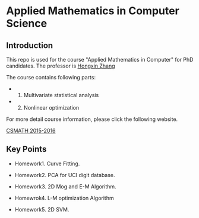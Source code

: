 # Applied Mathematics in Computer Science

## Introduction

This repo is used for the course "Applied Mathematics in Computer" for PhD 
candidates. The professor is [Hongxin Zhang](http://www.cad.zju.edu.cn/home/zhx/)

The course contains following parts: 

* 1. Multivariate statistical analysis
* 2. Nonlinear optimization

For more detail course information, please click the following website.

[CSMATH 2015-2016](http://www.cad.zju.edu.cn/home/zhx/csmath/doku.php?id=2016)

## Key Points

* Homework1. Curve Fitting.

* Homework2. PCA for UCI digit database.

* Homework3. 2D Mog and E-M Algorithm.

* Homewrok4. L-M optimization Algorithm

* Homework5. 2D SVM.
